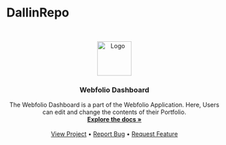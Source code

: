 # DallinRepo

<!-- PROJECT LOGO -->
<br />
<p align="center">
  <a href="https://portfolio-dashboard-mocha.vercel.app/">
    <img src="src/assets/Webfolio.jpg" alt="Logo" width="80" height="80">
  </a>

<h3 align="center">Webfolio Dashboard</h3>

  <p align="center">
    The Webfolio Dashboard is a part of the Webfolio Application. Here, Users can edit and change the contents of their Portfolio.
    <br />
    <a href="#"><strong>Explore the docs »</strong></a>
    <br />
    <br />
    <a href="https://portfolio-dashboard-mocha.vercel.app/">View Project</a>
    •
    <a href="#">Report Bug</a>
    •
    <a href="https://github.com/Josephenoch/portfolio_dashboard/issues">Request Feature</a>
  </p>
